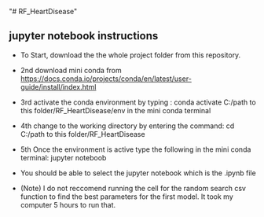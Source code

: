 "# RF_HeartDisease" 

## jupyter notebook instructions

* To Start, download the the whole project folder from this repository.

* 2nd download mini conda from https://docs.conda.io/projects/conda/en/latest/user-guide/install/index.html

* 3rd activate the conda environment by typing : conda activate C:/path to this folder/RF_HeartDisease/env in the mini conda terminal

* 4th change to the working directory by entering the command: cd C:/path to this folder/RF_HeartDisease

* 5th Once the environment is active type the following in the mini conda terminal: jupyter noteboob

* You should be able to select the jupyter notebook which is the .ipynb file

* (Note) I do not reccomend running the cell for the random search csv function to find the best parameters for the first model. It took my computer 5 hours to run that.

